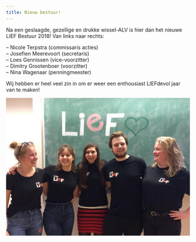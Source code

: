```yaml
---
title: Nieuw bestuur!
---
```


Na een geslaagde, gezellige en drukke wissel-ALV is hier dan het nieuwe LIEF Bestuur 2018! Van links naar rechts:

– Nicole Terpstra (commissaris acties)  
– Josefien Meerevoort (secretaris)  
– Loes Gennissen (vice-voorzitter)  
– Dimitry Grootenboer (voorzitter)  
– Nina Wagenaar (penningmeester)

Wij hebben er heel veel zin in om er weer een enthousiast LIEFdevol jaar van te maken!

![](/assets/imgs/bestuur2018.jpg)
